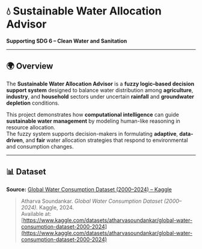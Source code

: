 # 💧 Sustainable Water Allocation Advisor  
**Supporting SDG 6 – Clean Water and Sanitation**

---

## 🌍 Overview  
The **Sustainable Water Allocation Advisor** is a **fuzzy logic–based decision support system** designed to balance water distribution among **agriculture**, **industry**, and **household** sectors under uncertain **rainfall** and **groundwater depletion** conditions.

This project demonstrates how **computational intelligence** can guide **sustainable water management** by modeling human-like reasoning in resource allocation.  
The fuzzy system supports decision-makers in formulating **adaptive**, **data-driven**, and **fair** water allocation strategies that respond to environmental and consumption changes.

---

## 📊 Dataset  

**Source:** [Global Water Consumption Dataset (2000–2024) – Kaggle](https://www.kaggle.com/datasets/atharvasoundankar/global-water-consumption-dataset-2000-2024)  
> Atharva Soundankar. *Global Water Consumption Dataset (2000–2024).* Kaggle, 2024.  
> Available at: [https://www.kaggle.com/datasets/atharvasoundankar/global-water-consumption-dataset-2000-2024](https://www.kaggle.com/datasets/atharvasoundankar/global-water-consumption-dataset-2000-2024)


